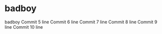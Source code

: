 # badboy
badboy
Commit 5 line
Commit 6 line
Commit 7 line
Commit 8 line
Commit 9 line
Commit 10 line
